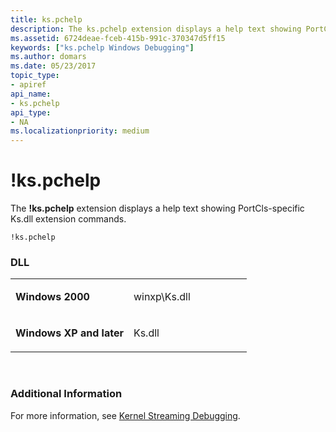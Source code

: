 ```yaml
---
title: ks.pchelp
description: The ks.pchelp extension displays a help text showing PortCls-specific Ks.dll extension commands.
ms.assetid: 6724deae-fceb-415b-991c-370347d5ff15
keywords: ["ks.pchelp Windows Debugging"]
ms.author: domars
ms.date: 05/23/2017
topic_type:
- apiref
api_name:
- ks.pchelp
api_type:
- NA
ms.localizationpriority: medium
---
```


# !ks.pchelp


The **!ks.pchelp** extension displays a help text showing PortCls-specific Ks.dll extension commands.

```dbgcmd
!ks.pchelp 
```

### <span id="DLL"></span><span id="dll"></span>DLL

<table>
<colgroup>
<col width="50%" />
<col width="50%" />
</colgroup>
<tbody>
<tr class="odd">
<td align="left"><p><strong>Windows 2000</strong></p></td>
<td align="left"><p>winxp\Ks.dll</p></td>
</tr>
<tr class="even">
<td align="left"><p><strong>Windows XP and later</strong></p></td>
<td align="left"><p>Ks.dll</p></td>
</tr>
</tbody>
</table>

 

### <span id="Additional_Information"></span><span id="additional_information"></span><span id="ADDITIONAL_INFORMATION"></span>Additional Information

For more information, see [Kernel Streaming Debugging](kernel-streaming-debugging.md).

 

 






